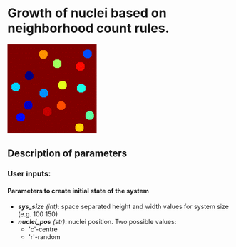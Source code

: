 # Growth of nuclei based on neighborhood count rules.

![](nuclei-growth-gif.gif)

## Description of parameters

### User inputs:
#### Parameters to create initial state of the system
- ***sys_size*** _(int)_: space separated height and width values for system size (e.g. 100 150)
- ***nuclei_pos*** _(str)_: nuclei position. Two possible values:
  - 'c'-centre
  - 'r'-random
